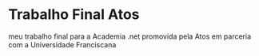 # Trabalho Final Atos
meu trabalho final para a Academia .net promovida pela Atos em parceria com a Universidade Franciscana
